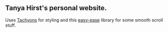 ## Tanya Hirst's personal website.

Uses [Tachyons](http://tachyons.io/) for styling and this [easy-ease](https://github.com/davidgilbertson/easy-ease) library for some smooth scroll stuff.